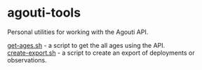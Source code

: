 # agouti-tools

Personal utilities for working with the Agouti API.

[get-ages.sh](get-ages.sh) - a script to get the all ages using the API.\
[create-export.sh](create-export.sh) - a script to create an export of deployments or observations.
